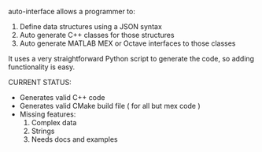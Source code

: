 auto-interface allows a programmer to:

  1. Define data structures using a JSON syntax
  1. Auto generate C++ classes for those structures
  1. Auto generate MATLAB MEX or Octave interfaces to those classes

It uses a very straightforward Python script to generate the code, so adding functionality is easy.

CURRENT STATUS:


  * Generates valid C++ code
  * Generates valid CMake build file ( for all but mex code )
  * Missing features:
    1. Complex data
    1. Strings
    1. Needs docs and examples
